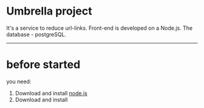 # Umbrella project
It's a service to reduce url-links. Front-end is developed on a Node.js. The database - postgreSQL.
***

# before started
you need:
  1. Download and install [node.js](https://nodejs.org/en/download/)
  2. Download and install


